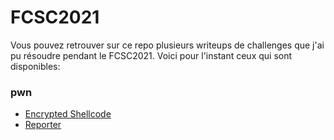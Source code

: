 # FCSC2021

Vous pouvez retrouver sur ce repo plusieurs writeups de challenges que j'ai pu résoudre pendant le FCSC2021. Voici pour l'instant ceux qui sont disponibles:



### pwn

- [Encrypted Shellcode](https://github.com/voydstack/FCSC2021/blob/main/pwn/encrypted_shellcode/README.md)
- [Reporter](https://github.com/voydstack/FCSC2021/blob/main/pwn/reporter/README.md)

